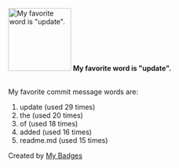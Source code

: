<img src="https://my-badges.github.io/my-badges/favorite-word.png" alt="My favorite word is &quot;update&quot;." title="My favorite word is &quot;update&quot;." width="128">
<strong>My favorite word is &quot;update&quot;.</strong>
<br><br>

My favorite commit message words are:

1. update (used 29 times)
2. the (used 20 times)
3. of (used 18 times)
4. added (used 16 times)
5. readme.md (used 15 times)


Created by <a href="https://github.com/my-badges/my-badges">My Badges</a>